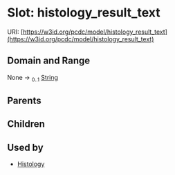 
# Slot: histology_result_text




URI: [https://w3id.org/pcdc/model/histology_result_text](https://w3id.org/pcdc/model/histology_result_text)


## Domain and Range

None &#8594;  <sub>0..1</sub> [String](types/String.md)

## Parents


## Children


## Used by

 * [Histology](Histology.md)
